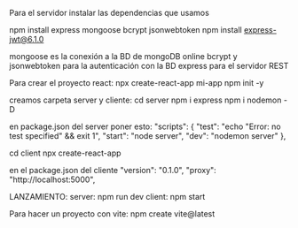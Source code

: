 Para el servidor instalar las dependencias que usamos

npm install express mongoose bcrypt jsonwebtoken
npm install express-jwt@6.1.0

mongoose es la conexión a la BD de mongoDB online
bcrypt y jsonwebtoken para la autenticación con la BD
express para el servidor REST

Para crear el proyecto react:
npx create-react-app mi-app
npm init -y

creamos carpeta server y cliente:
cd server
npm i express
npm i nodemon -D

en package.json del server poner esto:
"scripts": {
"test": "echo \"Error: no test specified\" && exit 1",
"start": "node server",
"dev": "nodemon server"
},

cd client
npx create-react-app

en el package.json del cliente
"version": "0.1.0",
"proxy": "http://localhost:5000",

LANZAMIENTO:
server: npm run dev
client: npm start



Para hacer un proyecto con vite:
npm create vite@latest